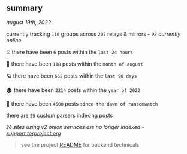 
## summary
_august 19th, 2022_

currently tracking `116` groups across `207` relays & mirrors - _`98` currently online_

⏲ there have been `6` posts within the `last 24 hours`

🦈 there have been `118` posts within the `month of august`

🪐 there have been `662` posts within the `last 90 days`

🏚 there have been `2214` posts within the `year of 2022`

🦕 there have been `4500` posts `since the dawn of ransomwatch`

there are `55` custom parsers indexing posts

_`20` sites using v2 onion services are no longer indexed - [support.torproject.org](https://support.torproject.org/onionservices/v2-deprecation/)_

> see the project [README](https://github.com/joshhighet/ransomwatch#ransomwatch--) for backend technicals
